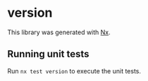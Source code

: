 # version

This library was generated with [Nx](https://nx.dev).

## Running unit tests

Run `nx test version` to execute the unit tests.
